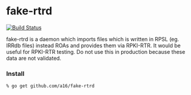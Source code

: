 # fake-rtrd

[![Build Status](https://travis-ci.org/a16/fake-rtrd.svg?branch=master)](https://travis-ci.org/a16/fake-rtrd)

fake-rtrd is a daemon which imports files which is written in RPSL (eg. IRRdb files) instead ROAs and provides them via RPKI-RTR.
It would be useful for RPKI-RTR testing. Do not use this in production because these data are not validated.

### Install
```bash
% go get github.com/a16/fake-rtrd
```

